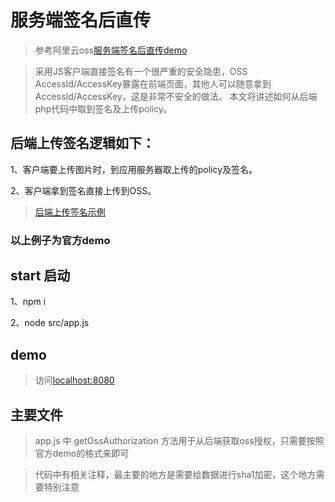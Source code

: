 # 服务端签名后直传
> 参考阿里云oss[服务端签名后直传demo](https://help.aliyun.com/document_detail/31926.html?spm=a2c4g.11186623.2.1.qwjpUv)

> 采用JS客户端直接签名有一个很严重的安全隐患，OSS AccessId/AccessKey暴露在前端页面，其他人可以随意拿到AccessId/AccessKey，这是非常不安全的做法。 本文将讲述如何从后端php代码中取到签名及上传policy。

## 后端上传签名逻辑如下：
1、客户端要上传图片时，到应用服务器取上传的policy及签名。

2、客户端拿到签名直接上传到OSS。

> [后端上传签名示例](http://oss-demo.aliyuncs.com/oss-h5-upload-js-php/index.html?spm=a2c4g.11186623.2.1.Thc1Ax)


### 以上例子为官方demo

## start 启动

1、npm i

2、node src/app.js

## demo
> 访问[localhost:8080](http://localhost:8080)

## 主要文件
> app.js 中 getOssAuthorization 方法用于从后端获取oss授权，只需要按照官方demo的格式来即可

> 代码中有相关注释，最主要的地方是需要给数据进行sha1加密，这个地方需要特别注意
